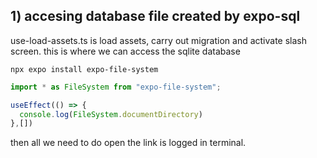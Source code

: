 ## 1) accesing database file created by expo-sql

use-load-assets.ts is load assets, carry out migration and activate slash screen. this is where we can access the sqlite database

```console
npx expo install expo-file-system
```

```javascript
import * as FileSystem from "expo-file-system";

useEffect(() => {
  console.log(FileSystem.documentDirectory)   
},[])
```
then all we need to do open the link is logged in terminal.

